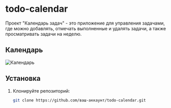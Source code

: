 # todo-calendar

Проект "Календарь задач" - это приложение для управления задачами, где можно добавлять, отмечать выполненные и удалять задачи, а также просматривать задачи на неделю.

## Календарь

![Календарь](./todo-calendar/image.png)

## Установка

1. Клонируйте репозиторий:
   ```bash
   git clone https://github.com/ваш-аккаунт/todo-calendar.git
   ```

